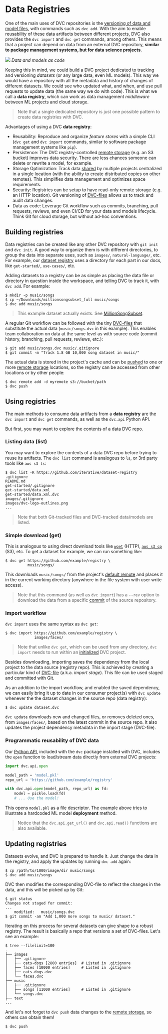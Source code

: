 # Data Registries

One of the main uses of <abbr>DVC repositories</abbr> is the
[versioning of data and model files](/doc/use-cases/data-and-model-files-versioning),
with commands such as `dvc add`. With the aim to enable reusability of these
<abbr>data artifacts</abbr> between different projects, DVC also provides the
`dvc import` and `dvc get` commands, among others. This means that a project can
depend on data from an external DVC repository, **similar to package management
systems, but for data science projects**.

![](/img/data-registry.png) _Data and models as code_

Keeping this in mind, we could build a <abbr>DVC project</abbr> dedicated to
tracking and versioning _datasets_ (or any large data, even ML models). This way
we would have a repository with all the metadata and history of changes of
different datasets. We could see who updated what, and when, and use pull
requests to update data (the same way we do with code). This is what we call a
**data registry**, which can work as data management _middleware_ between ML
projects and cloud storage.

> Note that a single dedicated repository is just one possible pattern to create
> data registries with DVC.

Advantages of using a DVC **data registry**:

- Reusability: Reproduce and organize _feature stores_ with a simple CLI
  (`dvc get` and `dvc import` commands, similar to software package management
  systems like `pip`).
- Persistence: The DVC registry-controlled
  [remote storage](/doc/command-reference/remote) (e.g. an S3 bucket) improves
  data security. There are less chances someone can delete or rewrite a model,
  for example.
- Storage Optimization: Track data
  [shared](/doc/use-cases/sharing-data-and-model-files) by multiple projects
  centralized in a single location (with the ability to create distributed
  copies on other remotes). This simplifies data management and optimizes space
  requirements.
- Security: Registries can be setup to have read-only remote storage (e.g. an
  HTTP location). Git versioning of
  [DVC-files](/doc/user-guide/dvc-files-and-directories) allows us to track and
  audit data changes.
- Data as code: Leverage Git workflow such as commits, branching, pull requests,
  reviews, and even CI/CD for your data and models lifecycle. Think Git for
  cloud storage, but without ad-hoc conventions.

## Building registries

Data registries can be created like any other <abbr>DVC repository</abbr> with
`git init` and `dvc init`. A good way to organize them is with different
directories, to group the data into separate uses, such as `images/`,
`natural-language/`, etc. For example, our
[dataset registry](https://github.com/iterative/dataset-registry) uses a
directory for each part in our docs, like `get-started/`, `use-cases/`, etc.

Adding datasets to a registry can be as simple as placing the data file or
directory in question inside the <abbr>workspace</abbr>, and telling DVC to
track it, with `dvc add`. For example:

```dvc
$ mkdir -p music/songs
$ cp ~/Downloads/millionsongsubset_full music/songs
$ dvc add music/songs
```

> This example dataset actually exists. See
> [MillionSongSubset](http://millionsongdataset.com/pages/getting-dataset/#subset).

A regular Git workflow can be followed with the tiny
[DVC-files](/doc/user-guide/dvc-files-and-directories) that substitute the
actual data (`music/songs.dvc` in this example). This enables team collaboration
on data at the same level as with source code (commit history, branching, pull
requests, reviews, etc.):

```dvc
$ git add music/songs.dvc music/.gitignore
$ git commit -m "Track 1.8 GB 10,000 song dataset in music/"
```

The actual data is stored in the project's <abbr>cache</abbr> and can be
[pushed](/doc/command-reference/push) to one or more
[remote storage](/doc/command-reference/remote) locations, so the registry can
be accessed from other locations or by other people:

```dvc
$ dvc remote add -d myremote s3://bucket/path
$ dvc push
```

## Using registries

The main methods to consume <abbr>data artifacts</abbr> from a **data registry**
are the `dvc import` and `dvc get` commands, as well as the `dvc.api` Python
API.

But first, you may want to explore the contents of a data DVC repo.

### Listing data (list)

You may want to explore the contents of a data DVC repo before trying to reuse
its artifacts. The `dvc list` command is analogous to `ls`, or 3rd party tools
like `aws s3 ls`:

```dvc
$ dvc list -R https://github.com/iterative/dataset-registry
.gitignore
README.md
get-started/.gitignore
get-started/data.xml
get-started/data.xml.dvc
images/.gitignore
images/dvc-logo-outlines.png
...
```

> Note that both Git-tracked files and DVC-tracked data/models are listed.

### Simple download (get)

This is analogous to using direct download tools like
[`wget`](https://www.gnu.org/software/wget/) (HTTP),
[`aws s3 cp`](https://docs.aws.amazon.com/cli/latest/reference/s3/cp.html) (S3),
etc. To get a dataset for example, we can run something like:

```dvc
$ dvc get https://github.com/example/registry \
          music/songs/
```

This downloads `music/songs/` from the <abbr>project</abbr>'s
[default remote](/doc/command-reference/remote/default) and places it in the
current working directory (anywhere in the file system with user write access).

> Note that this command (as well as `dvc import`) has a `--rev` option to
> download the data from a specific [commit](https://git-scm.com/docs/revisions)
> of the source <abbr>repository</abbr>.

### Import workflow

`dvc import` uses the same syntax as `dvc get`:

```dvc
$ dvc import https://github.com/example/registry \
             images/faces/
```

> Note that unlike `dvc get`, which can be used from any directory, `dvc import`
> needs to run within an [initialized](/doc/command-reference/init) DVC project.

Besides downloading, importing saves the dependency from the local project to
the data source (registry repo). This is achieved by creating a particular kind
of [DVC-file](/doc/user-guide/dvc-files-and-directories) (a.k.a. _import
stage_). This file can be used staged and committed with Git.

As an addition to the import workflow, and enabled the saved dependency, we can
easily bring it up to date in our consumer project(s) with `dvc update` whenever
the the dataset changes in the source repo (data registry):

```dvc
$ dvc update dataset.dvc
```

`dvc update` downloads new and changed files, or removes deleted ones, from
`images/faces/`, based on the latest commit in the source repo. It also updates
the project dependency metadata in the import stage (DVC-file).

### Programmatic reusability of DVC data

Our [Python API](/doc/api-reference), included with the `dvc` package installed
with DVC, includes the `open` function to load/stream data directly from
external <abbr>DVC projects</abbr>:

```python
import dvc.api.open

model_path = 'model.pkl'
repo_url = 'https://github.com/example/registry'

with dvc.api.open(model_path, repo_url) as fd:
    model = pickle.load(fd)
    # ... Use the model!
```

This opens `model.pkl` as a file descriptor. The example above tries to
illustrate a hardcoded ML model **deployment** method.

> Notice that the `dvc.api.get_url()` and `dvc.api.read()` functions are also
> available.

## Updating registries

Datasets evolve, and DVC is prepared to handle it. Just change the data in the
registry, and apply the updates by running `dvc add` again:

```dvc
$ cp /path/to/1000/image/dir music/songs
$ dvc add music/songs
```

DVC then modifies the corresponding DVC-file to reflect the changes in the data,
and this will be picked up by Git:

```dvc
$ git status
Changes not staged for commit:
...
	modified:   music/songs.dvc
$ git commit -am "Add 1,000 more songs to music/ dataset."
```

Iterating on this process for several datasets can give shape to a robust
registry. The result is basically a repo that versions a set of DVC-files. Let's
see an example:

```dvc
$ tree --filelimit=100
.
├── images
│   ├── .gitignore
│   ├── cats-dogs [2800 entries]  # Listed in .gitignore
│   ├── faces [10000 entries]     # Listed in .gitignore
│   ├── cats-dogs.dvc
│   └── faces.dvc
├── music
│   ├── .gitignore
│   ├── songs [11000 entries]     # Listed in .gitignore
│   └── songs.dvc
├── text
...
```

And let's not forget to `dvc push` data changes to the
[remote storage](/doc/command-reference/remote), so others can obtain them!

```
$ dvc push
```

